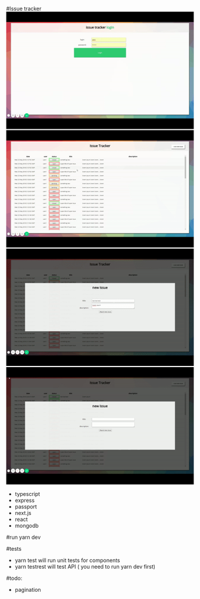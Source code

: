 #Issue tracker
![alt text](show.gif)
![alt text](show2.gif)
![alt text](show3.gif)
![alt text](show4.gif)

* typescript
* express
* passport
* next.js
* react
* mongodb


#run
yarn dev

#tests
- yarn test 
will run unit tests for components
- yarn testrest
will test API ( you need to run yarn dev first)


#todo:
- pagination
